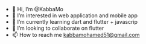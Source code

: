 - 👋 Hi, I’m @KabbaMo
- 👀 I’m interested in web application and mobile app
- 🌱 I’m currently learning dart and flutter + javascrip
- 💞️ I’m looking to collaborate on flutter
- 📫 How to reach me kabbamohamed51@gmail.com

<!---
KabbaMo/KabbaMo is a ✨ special ✨ repository because its `README.md` (this file) appears on your GitHub profile.
You can click the Preview link to take a look at your changes.
--->

